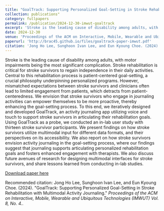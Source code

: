 ```yaml
---
title: "GoalTrack: Supporting Personalized Goal-Setting in Stroke Rehabilitation with Multimodal Activity Journaling"
collection: publications"
category: fullpapers
permalink: /publication/2024-12-30-imwut-goaltrack
excerpt: 'Stroke is the leading cause of disability among adults, with motor impairments being the most significant complication. Stroke rehabilitation is critical for stroke survivors to regain independence in their daily activities. Central to this rehabilitation process is patient-centered goal-setting, a crucial philosophy underpinning personalized programs. However, mismatched expectations between stroke survivors and clinicians often lead to limited engagement from patients, which detracts from patient-centeredness. We envision that stroke survivors who engage in journaling activities can empower themselves to be more proactive, thereby enhancing the goal-setting process. To this end, we iteratively designed and developed GoalTrack, an activity journaling app utilizing voice and touch to support stroke survivors in articulating their rehabilitation goals. Using GoalTrack as a probe, we conducted an in-lab user study with thirteen stroke survivor participants. We present findings on how stroke survivors utilize multimodal input for different data formats, and their perspectives on its accessibility. We also report on how stroke survivors envision activity journaling in the goal-setting process, where our findings suggest that journaling supports articulating personalized rehabilitation goals and fosters enhanced engagement with therapists. We also discuss future avenues of research for designing multimodal interfaces for stroke survivors, and share lessons learned from conducting in-lab studies.'
date: 2024-12-30
venue: 'Proceedings of the ACM on Interactive, Mobile, Wearable and Ubiquitous Technologies (IMWUT)'
paperurl: 'http://brac45.github.io/files/goaltrack-paper-imwut.pdf'
citation: 'Jong Ho Lee, Sunghoon Ivan Lee, and Eun Kyoung Choe. (2024). &quot;GoalTrack: Supporting Personalized Goal-Setting in Stroke Rehabilitation with Multimodal Activity Journaling.&quot; <i>Proceedings of the ACM on Interactive, Mobile, Wearable and Ubiquitous Technologies (IMWUT) Vol. 8, No. 4.</i>.'
---
```

Stroke is the leading cause of disability among adults, with motor impairments being the most significant complication. Stroke rehabilitation is critical for stroke survivors to regain independence in their daily activities. Central to this rehabilitation process is patient-centered goal-setting, a crucial philosophy underpinning personalized programs. However, mismatched expectations between stroke survivors and clinicians often lead to limited engagement from patients, which detracts from patient-centeredness. We envision that stroke survivors who engage in journaling activities can empower themselves to be more proactive, thereby enhancing the goal-setting process. To this end, we iteratively designed and developed GoalTrack, an activity journaling app utilizing voice and touch to support stroke survivors in articulating their rehabilitation goals. Using GoalTrack as a probe, we conducted an in-lab user study with thirteen stroke survivor participants. We present findings on how stroke survivors utilize multimodal input for different data formats, and their perspectives on its accessibility. We also report on how stroke survivors envision activity journaling in the goal-setting process, where our findings suggest that journaling supports articulating personalized rehabilitation goals and fosters enhanced engagement with therapists. We also discuss future avenues of research for designing multimodal interfaces for stroke survivors, and share lessons learned from conducting in-lab studies.

[Download paper here](http://brac45.github.io/files/goaltrack-paper-imwut.pdf)

Recommended citation: Jong Ho Lee, Sunghoon Ivan Lee, and Eun Kyoung Choe. (2024). "GoalTrack: Supporting Personalized Goal-Setting in Stroke Rehabilitation with Multimodal Activity Journaling." <i>Proceedings of the ACM on Interactive, Mobile, Wearable and Ubiquitous Technologies (IMWUT) Vol. 8, No. 4.</i>.